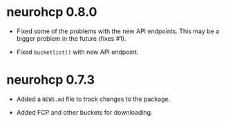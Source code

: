 # neurohcp 0.8.0

* Fixed some of the problems with the new API endpoints.  This may be a bigger problem in the future (fixes #1). 

* Fixed `bucketlist()` with new API endpoint.

# neurohcp 0.7.3

* Added a `NEWS.md` file to track changes to the package.

* Added FCP and other buckets for downloading.

